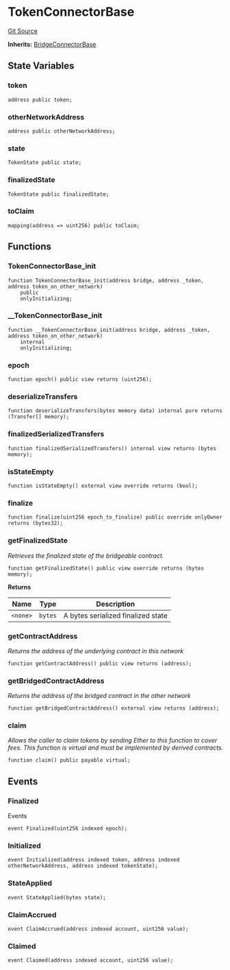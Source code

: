# TokenConnectorBase
[Git Source](https://github.com-VargaElod23/Taraxa-project/bridge/blob/996f61a29d91a8326c805bfdad924088129ae1a7/src/connectors/TokenConnectorBase.sol)

**Inherits:**
[BridgeConnectorBase](/src/connectors/BridgeConnectorBase.sol/abstract.BridgeConnectorBase.md)


## State Variables
### token

```solidity
address public token;
```


### otherNetworkAddress

```solidity
address public otherNetworkAddress;
```


### state

```solidity
TokenState public state;
```


### finalizedState

```solidity
TokenState public finalizedState;
```


### toClaim

```solidity
mapping(address => uint256) public toClaim;
```


## Functions
### TokenConnectorBase_init


```solidity
function TokenConnectorBase_init(address bridge, address _token, address token_on_other_network)
    public
    onlyInitializing;
```

### __TokenConnectorBase_init


```solidity
function __TokenConnectorBase_init(address bridge, address _token, address token_on_other_network)
    internal
    onlyInitializing;
```

### epoch


```solidity
function epoch() public view returns (uint256);
```

### deserializeTransfers


```solidity
function deserializeTransfers(bytes memory data) internal pure returns (Transfer[] memory);
```

### finalizedSerializedTransfers


```solidity
function finalizedSerializedTransfers() internal view returns (bytes memory);
```

### isStateEmpty


```solidity
function isStateEmpty() external view override returns (bool);
```

### finalize


```solidity
function finalize(uint256 epoch_to_finalize) public override onlyOwner returns (bytes32);
```

### getFinalizedState

*Retrieves the finalized state of the bridgeable contract.*


```solidity
function getFinalizedState() public view override returns (bytes memory);
```
**Returns**

|Name|Type|Description|
|----|----|-----------|
|`<none>`|`bytes`|A bytes serialized finalized state|


### getContractAddress

*Returns the address of the underlying contract in this network*


```solidity
function getContractAddress() public view returns (address);
```

### getBridgedContractAddress

*Returns the address of the bridged contract in the other network*


```solidity
function getBridgedContractAddress() external view returns (address);
```

### claim

*Allows the caller to claim tokens by sending Ether to this function to cover fees.
This function is virtual and must be implemented by derived contracts.*


```solidity
function claim() public payable virtual;
```

## Events
### Finalized
Events


```solidity
event Finalized(uint256 indexed epoch);
```

### Initialized

```solidity
event Initialized(address indexed token, address indexed otherNetworkAddress, address indexed tokenState);
```

### StateApplied

```solidity
event StateApplied(bytes state);
```

### ClaimAccrued

```solidity
event ClaimAccrued(address indexed account, uint256 value);
```

### Claimed

```solidity
event Claimed(address indexed account, uint256 value);
```

